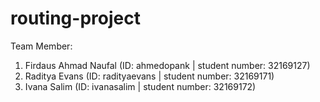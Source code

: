 # routing-project
Team Member:
1. Firdaus Ahmad Naufal (ID: ahmedopank | student number: 32169127)
2. Raditya Evans (ID: radityaevans | student number: 32169171)
3. Ivana Salim (ID: ivanasalim | student number: 32169172)
